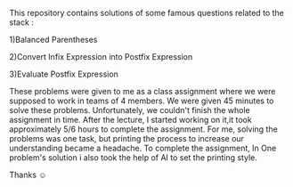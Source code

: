 This repository contains solutions of some famous questions related to the stack :

1)Balanced Parentheses

2)Convert Infix Expression into Postfix Expression

3)Evaluate Postfix Expression

These problems were given to me as a class assignment where we were supposed to work in teams of 4 members. 
We were given 45 minutes to solve these problems. Unfortunately, we couldn't finish the whole assignment in time.
After the lecture, I started working on it,it took approximately 5/6 hours to complete the assignment. 
For me, solving the problems was one task, but printing the process to increase our understanding became a headache. 
To complete the assignment, In One problem's solution i also took the help of AI to set the printing style.

Thanks ☺️
